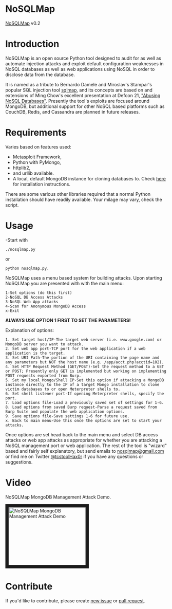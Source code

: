 NoSQLMap 
========

[NoSQLMap](http://www.nosqlmap.net) v0.2

Introduction
============

NoSQLMap is an open source Python tool designed to audit for as well as automate injection attacks and exploit default configuration weaknesses in NoSQL databases as well as web applications using NoSQL in order to disclose data from the database.  

It is named as a tribute to Bernardo Damele and Miroslav's Stampar's popular SQL injection tool [sqlmap](http://sqlmap.org), and its concepts are based on and extensions of Ming Chow's excellent presentation at Defcon 21, ["Abusing NoSQL Databases"](https://www.defcon.org/images/defcon-21/dc-21-presentations/Chow/DEFCON-21-Chow-Abusing-NoSQL-Databases.pdf). Presently the tool's exploits are focused around MongoDB, but additional support for other NoSQL based platforms such as CouchDB, Redis, and Cassandra are planned in future releases.

Requirements 
============

Varies based on features used:
- Metasploit Framework,
- Python with PyMongo, 
- httplib2, 
- and urllib available.
- A local, default MongoDB instance for cloning databases to.  Check [here](http://docs.mongodb.org/manual/installation/) for installation instructions.

There are some various other libraries required that a normal Python installation should have readily available. Your milage may vary, check the script.  

Usage
=====

-Start with

```
./nosqlmap.py 
```

or

```
python nosqlmap.py.
```

NoSQLMap uses a menu based system for building attacks.  Upon starting NoSQLMap you are presented with with the main menu:

```
1-Set options (do this first)
2-NoSQL DB Access Attacks
3-NoSQL Web App attacks
4-Scan for Anonymous MongoDB Access
x-Exit
```

**ALWAYS USE OPTION 1 FIRST TO SET THE PARAMETERS!**

Explanation of options:
```
1. Set target host/IP-The target web server (i.e. www.google.com) or MongoDB server you want to attack.
2. Set web app port-TCP port for the web application if a web application is the target.
3. Set URI Path-The portion of the URI containing the page name and any parameters but NOT the host name (e.g. /app/acct.php?acctid=102).
4. Set HTTP Request Method (GET/POST)-Set the request method to a GET or POST; Presently only GET is implemented but working on implementing POST requests exported from Burp. 
5. Set my local Mongo/Shell IP-Set this option if attacking a MongoDB instance directly to the IP of a target Mongo installation to clone victim databases to or open Meterpreter shells to.
6. Set shell listener port-If opening Meterpreter shells, specify the port.
7. Load options file-Load a previously saved set of settings for 1-6.
8. Load options from saved Burp request-Parse a request saved from Burp Suite and populate the web application options.
9. Save options file-Save settings 1-6 for future use.
x. Back to main menu-Use this once the options are set to start your attacks.
```

Once options are set head back to the main menu and select DB access attacks or web app attacks as appropriate for whether you are attacking a NoSQL management port or web application. The rest of the tool is "wizard" based and fairly self explanatory, but send emails to nosqlmap@gmail.com or find me on Twitter [@tcstoolHax0r](https://twitter.com/tcstoolHax0r) if you have any questions or suggestions. 

Video
=====

NoSQLMap MongoDB Management Attack Demo.

<a href="http://www.youtube.com/watch?feature=player_embedded&v=xSFi-jxOBwM" target="_blank"><img src="http://img.youtube.com/vi/xSFi-jxOBwM/0.jpg" alt="NoSQLMap MongoDB Management Attack Demo" width="240" height="180" border="10" /></a> 

Contribute
==========

If you'd like to contribute, please create [new issue](https://github.com/tcstool/NoSQLMap/issues) or [pull request](https://github.com/tcstool/NoSQLMap/pulls).
